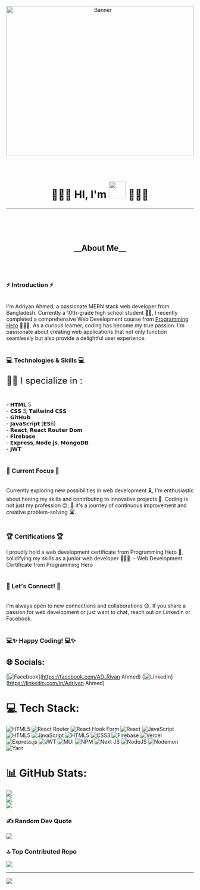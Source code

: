 <p align="center">
  <img src="https://i.ibb.co/Fbyd70M/html-system-website-concept-23-2150376756.jpg" alt="Banner" width="100%" height="400">
</p>
<br>
<h1 align="center" style="font-family: 'Lexend Deca', 'Inter', 'Roboto' sans-serif;">🙋🏻‍♂️ HI, I'm <img style="margin-bottom: -10px;" src="https://i.ibb.co/DR3Gfbh/4r7-Rcu-Logo-Makr.png" height="45"> 👨🏻‍💼</h1>
<hr>
<br>
<br>
<br>
<h2 align="center" style="font-family: 'Lexend Deca', 'Inter', 'Roboto' sans-serif;"> __About Me__ </h2>
<br><br>
<h3 style="font-family: 'Lexend Deca', 'Inter', 'Roboto' sans-serif;">⚡ Introduction ⚡️</h3>
<br>I'm Adriyan Ahmed, a passionate MERN stack web developer from Bangladesh. Currently a 10th-grade high school student 👨‍🎓, I recently completed a comprehensive Web Development course from <a href="https://www.programming-hero.com">Programming Hero</a> 👨🏻‍💻. As a curious learner, coding has become my true passion. I'm passionate about creating web applications that not only function seamlessly but also provide a delightful user experience.<br><br>
<h3 style="font-family: 'Lexend Deca', 'Inter', 'Roboto' sans-serif;">💻 Technologies & Skills 💻</h3><p style="font-size: 24px;">👨‍💼 I specialize in :</p><br>- 𝗛𝗧𝗠𝗟 5<br>- 𝗖𝗦𝗦 3, 𝗧𝗮𝗶𝗹𝘄𝗶𝗻𝗱 𝗖𝗦𝗦<br>- 𝗚𝗶𝘁𝗛𝘂𝗯<br>- 𝗝𝗮𝘃𝗮𝗦𝗰𝗿𝗶𝗽𝘁 (𝗘𝗦6)<br>- 𝗥𝗲𝗮𝗰𝘁, 𝗥𝗲𝗮𝗰𝘁 𝗥𝗼𝘂𝘁𝗲𝗿 𝗗𝗼𝗺<br>- 𝗙𝗶𝗿𝗲𝗯𝗮𝘀𝗲<br>- 𝗘𝘅𝗽𝗿𝗲𝘀𝘀, 𝗡𝗼𝗱𝗲.𝗷𝘀, 𝗠𝗼𝗻𝗴𝗼𝗗𝗕<br>- 𝗝𝗪𝗧<br><br> 
<h3 style="font-family: 'Lexend Deca', 'Inter', 'Roboto' sans-serif;">🌱 Current Focus 🌱</h3><br>Currently exploring new possibilities in web development 🎗️, I'm enthusiastic about honing my skills and contributing to innovative projects 🎢. Coding is not just my profession 😊; 🎯 it's a journey of continuous improvement and creative problem-solving 🛣️.<br><br><h3 style="font-family: 'Lexend Deca', 'Inter', 'Roboto' sans-serif;">🏆 Certifications 🏆</h3>I proudly hold a web development certificate from Programming Hero 🏅, solidifying my skills as a junior web developer 👨🏻‍💻. 
- Web Development Certificate from Programming Hero<br><br><h3 style="font-family: 'Lexend Deca', 'Inter', 'Roboto' sans-serif;">📠 Let's Connect! 📲</h3><br>I'm always open to new connections and collaborations 😊. If you share a passion for web development or just want to chat, reach out on LinkedIn or Facebook.<br><br><h3 style="font-family: 'Lexend Deca', 'Inter', 'Roboto' sans-serif;">💻✨ Happy Coding! 💻✨</h3>


## 🌐 Socials:
[![Facebook](https://img.shields.io/badge/Facebook-%231877F2.svg?logo=Facebook&logoColor=white)](https://facebook.com/AD_Riyan Ahmed) [![LinkedIn](https://img.shields.io/badge/LinkedIn-%230077B5.svg?logo=linkedin&logoColor=white)](https://linkedin.com/in/Adriyan Ahmed) 

# 💻 Tech Stack:
![HTML5](https://img.shields.io/badge/html5-%23E34F26.svg?style=for-the-badge&logo=html5&logoColor=white) ![React Router](https://img.shields.io/badge/React_Router-CA4245?style=for-the-badge&logo=react-router&logoColor=white) ![React Hook Form](https://img.shields.io/badge/React%20Hook%20Form-%23EC5990.svg?style=for-the-badge&logo=reacthookform&logoColor=white) ![React](https://img.shields.io/badge/react-%2320232a.svg?style=for-the-badge&logo=react&logoColor=%2361DAFB) ![JavaScript](https://img.shields.io/badge/javascript-%23323330.svg?style=for-the-badge&logo=javascript&logoColor=%23F7DF1E) ![HTML5](https://img.shields.io/badge/html5-%23E34F26.svg?style=for-the-badge&logo=html5&logoColor=white) ![JavaScript](https://img.shields.io/badge/javascript-%23323330.svg?style=for-the-badge&logo=javascript&logoColor=%23F7DF1E) ![HTML5](https://img.shields.io/badge/html5-%23E34F26.svg?style=for-the-badge&logo=html5&logoColor=white) ![CSS3](https://img.shields.io/badge/css3-%231572B6.svg?style=for-the-badge&logo=css3&logoColor=white) ![Firebase](https://img.shields.io/badge/firebase-%23039BE5.svg?style=for-the-badge&logo=firebase) ![Vercel](https://img.shields.io/badge/vercel-%23000000.svg?style=for-the-badge&logo=vercel&logoColor=white) ![Express.js](https://img.shields.io/badge/express.js-%23404d59.svg?style=for-the-badge&logo=express&logoColor=%2361DAFB) ![JWT](https://img.shields.io/badge/JWT-black?style=for-the-badge&logo=JSON%20web%20tokens) ![MUI](https://img.shields.io/badge/MUI-%230081CB.svg?style=for-the-badge&logo=mui&logoColor=white) ![NPM](https://img.shields.io/badge/NPM-%23CB3837.svg?style=for-the-badge&logo=npm&logoColor=white) ![Next JS](https://img.shields.io/badge/Next-black?style=for-the-badge&logo=next.js&logoColor=white) ![NodeJS](https://img.shields.io/badge/node.js-6DA55F?style=for-the-badge&logo=node.js&logoColor=white) ![Nodemon](https://img.shields.io/badge/NODEMON-%23323330.svg?style=for-the-badge&logo=nodemon&logoColor=%BBDEAD) ![Yarn](https://img.shields.io/badge/yarn-%232C8EBB.svg?style=for-the-badge&logo=yarn&logoColor=white)
# 📊 GitHub Stats:
![](https://github-readme-stats.vercel.app/api?username=Adriyan-Ahmed&theme=algolia&hide_border=false&include_all_commits=true&count_private=true)<br/>
![](https://github-readme-streak-stats.herokuapp.com/?user=Adriyan-Ahmed&theme=algolia&hide_border=false)<br/>
![](https://github-readme-stats.vercel.app/api/top-langs/?username=Adriyan-Ahmed&theme=algolia&hide_border=false&include_all_commits=true&count_private=true&layout=compact)

### ✍️ Random Dev Quote
![](https://quotes-github-readme.vercel.app/api?type=horizontal&theme=radical)

### 🔝 Top Contributed Repo
![](https://github-contributor-stats.vercel.app/api?username=Adriyan-Ahmed&limit=5&theme=algolia&combine_all_yearly_contributions=true)

---
[![](https://visitcount.itsvg.in/api?id=Adriyan-Ahmed&icon=8&color=0)](https://visitcount.itsvg.in)

<!-- Proudly created with GPRM ( https://gprm.itsvg.in ) -->
